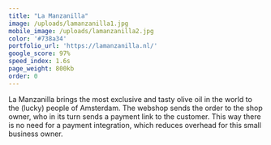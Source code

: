 ```yaml
---
title: "La Manzanilla"
image: /uploads/lamanzanilla1.jpg
mobile_image: /uploads/lamanzanilla2.jpg
color: '#738a34'
portfolio_url: 'https://lamanzanilla.nl/'
google_score: 97%
speed_index: 1.6s
page_weight: 800kb
order: 0
---
```


La Manzanilla brings the most exclusive and tasty olive oil in the world to the (lucky) people of Amsterdam. The webshop sends the order to the shop owner, who in its turn sends a payment link to the customer. This way there is no need for a payment integration, which reduces overhead for this small business owner.